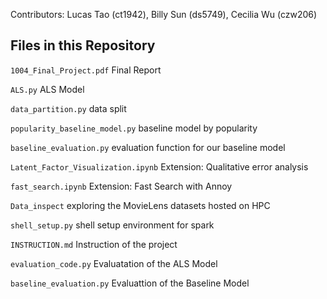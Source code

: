 Contributors: Lucas Tao (ct1942), Billy Sun (ds5749), Cecilia Wu (czw206)


## Files in this Repository 

`1004_Final_Project.pdf` Final Report 

`ALS.py` ALS Model

`data_partition.py` data split 

`popularity_baseline_model.py` baseline model by popularity 

`baseline_evaluation.py` evaluation function for our baseline model 

`Latent_Factor_Visualization.ipynb` Extension: Qualitative error analysis

`fast_search.ipynb` Extension: Fast Search with Annoy

`Data_inspect` exploring the MovieLens datasets hosted on HPC

`shell_setup.py` shell setup environment for spark

`INSTRUCTION.md` Instruction of the project

`evaluation_code.py` Evaluatation of the ALS Model

`baseline_evaluation.py` Evaluattion of the Baseline Model
